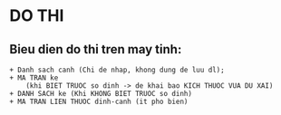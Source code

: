 # DO THI 

## Bieu dien do thi tren may tinh: 
    + Danh sach canh (Chi de nhap, khong dung de luu dl);
    + MA TRAN ke 
        (khi BIET TRUOC so dinh -> de khai bao KICH THUOC VUA DU XAI)
    + DANH SACH ke (Khi KHONG BIET TRUOC so dinh) 
    + MA TRAN LIEN THUOC dinh-canh (it pho bien)